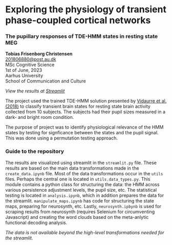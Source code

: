 # Exploring the physiology of transient phase-coupled cortical networks
### The pupillary responses of TDE-HMM states in resting state MEG

**Tobias Frisenborg Christensen**  
201806880@post.au.dk  
MSc Cognitive Science  
1st of June, 2023  
Aarhus University  
School of Communication and Culture  

*View the results at [Streamlit](https://tobiasfrisenborg-thesis-streamlit-95zw76.streamlit.app/)*

The project used the trained TDE-HMM solution presented by [Vidaurre et al. (2018)](https://www.nature.com/articles/s41467-018-05316-z)
to classify transient brain states for resting state brain activity collected from 10 subjects.
The subjects had their pupil sizes measured in a dark- and bright room condition.  

The purpose of project was to identify physiological relevance of the HMM states by testing
for signficance between the states and the pupil signal. This was done using a permutation testing
approach.

### Guide to the repository
The results are visualized using streamlit in the `streamlit.py` file.
These results are based on the main data transformations made in the `create_data.ipynb` file.
Most of the data transformations occur in the `utils` files. Perhaps the central one is located
in `utils.data_types.py`. This module contains a python class for structuring the data: the HMM across 
various persistence adjustment levels, the pupil size, etc.
The statistical testing is located in `analysis.ipynb`, which in addition prepares the data for the streamlit.
`manipulate_maps.ipynb` has code for structuring the state maps, preparing for neurosynth, etc. 
Lastly, `neurosynth.ipbynb` is used for scraping results from neurosynth (requires Selenium for circumventing Javascript)
and creating the word clouds based on the meta-anlytic functional decoding analysis.  

*The data is not available beyond the high-level transformations needed for the streamlit.*